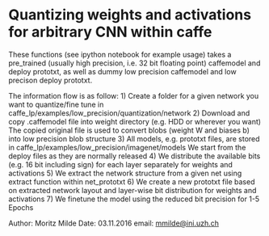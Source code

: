 # Quantizing weights and activations for arbitrary CNN within caffe

These functions (see ipython notebook for example usage) takes a pre_trained (usually high precision, i.e. 32 bit floating point) caffemodel and deploy prototxt, as well as dummy low precision caffemodel and low precison deploy prototxt. 

The information flow is as follow:
	1) Create a folder for a given network you want to quantize/fine tune in caffe_lp/examples/low_precision/quantization/network
	2) Download and copy .caffemodel file into weight directory (e.g. HDD or wherever you want)
   	   The copied original file is used to convert blobs (weight W and biases b) into low precision blob structure
	3) All models, e.g. prototxt files, are stored in caffe_lp/examples/low_precision/imagenet/models
   	   We start from the deploy files as they are normally released
	4) We distribute the available bits (e.g. 16 bit including sign) for each layer separately for weights and activations
	5) We extract the network structure from a given net using extract function within net_prototxt
	6) We create a new prototxt file based on extracted network layout and layer-wise bit distribution 
   	   for weights and activations
	7) We finetune the model using the reduced bit precision for 1-5 Epochs

Author: Moritz Milde
Date: 03.11.2016
email: mmilde@ini.uzh.ch